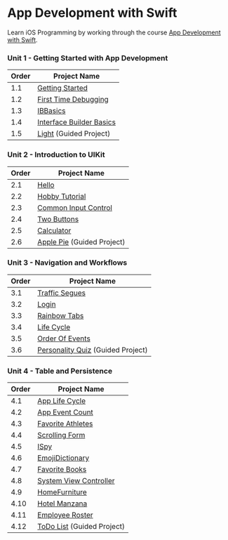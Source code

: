 # App Development with Swift

Learn iOS Programming by working through the course [App Development with Swift](https://itunes.apple.com/us/book/app-development-with-swift/id1219117996).

### Unit 1 - Getting Started with App Development
  |Order|Project Name
  |---|---
  |1.1|[Getting Started](./GettingStarted) 
  |1.2|[First Time Debugging](./FirstTimeDebugging) 
  |1.3|[IBBasics](./IBBasics) 
  |1.4|[Interface Builder Basics](./InterfaceBuilderBasics) 
  |1.5|[Light](./Light) (Guided Project)

### Unit 2 - Introduction to UIKit
  |Order|Project Name
  |---|---
  |2.1|[Hello](./Hello)
  |2.2|[Hobby Tutorial](./HobbyTutorial)
  |2.3|[Common Input Control](./CommonInputControls)
  |2.4|[Two Buttons](./TwoButtons)
  |2.5|[Calculator](./Calculator)
  |2.6|[Apple Pie](./ApplePie) (Guided Project)
  
### Unit 3 - Navigation and Workflows
  |Order|Project Name
  |---|---
  |3.1|[Traffic Segues](./TrafficSegues)
  |3.2|[Login](./Login)
  |3.3|[Rainbow Tabs](./RainbowTabs)
  |3.4|[Life Cycle](./LifeCycle)
  |3.5|[Order Of Events](./OrderOfEvents)
  |3.6|[Personality Quiz](./PersonalityQuiz) (Guided Project)
  
### Unit 4 - Table and Persistence
|Order|Project Name
|---|---
|4.1|[App Life Cycle](./AppLifeCycle)
|4.2|[App Event Count](./AppEventCount)
|4.3|[Favorite Athletes](./FavoriteAthlete)
|4.4|[Scrolling Form](./ScrollingForm)
|4.5|[ISpy](./ISpy)
|4.6|[EmojiDictionary](./EmojiDictionary)
|4.7|[Favorite Books](./FavoriteBook)
|4.8|[System View Controller](./SystemViewControllers)
|4.9|[HomeFurniture](./HomeFurniture)
|4.10|[Hotel Manzana](./HotelManzana)
|4.11|[Employee Roster](./EmployeeRoster)
|4.12|[ToDo List](./ToDoList) (Guided Project)
